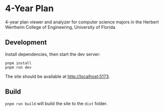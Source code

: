 # 4-Year Plan

4-year plan viewer and analyzer for computer science majors in the Herbert
Wertheim College of Engineering, University of Florida.

## Development

Install dependencies, then start the dev server:

```
pnpm install
pnpm run dev
```

The site should be available at <http://localhost:5173>.

## Build

`pnpm run build` will build the site to the `dist` folder.
